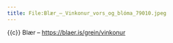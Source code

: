 ```yaml
---
title: File:Blær_–_Vinkonur_vors_og_blóma_79010.jpeg
---
```


{{c}} Blær – https://blaer.is/grein/vinkonur